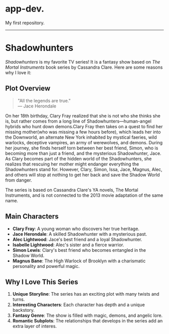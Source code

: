 # app-dev.
My first repository.

---

# Shadowhunters

*Shadowhunters* is my favorite TV series! It is a fantasy show based on *The Mortal Instruments* book series by Cassandra Clare. Here are some reasons why I love it:

## **Plot Overview**

> "All the legends are true."  
> — Jace Herondale

On her 18th birthday, Clary Fray realized that she is not who she thinks she is, but rather comes from a long line of Shadowhunters—human-angel hybrids who hunt down demons.Clary Fray then takes on a quest to find her missing mother(who was missing a few hours before), which leads her into the Downworld, an alternate New York inhabited by mystical faeries, wild warlocks, deceptive vampires, an army of werewolves, and demons. During her journey, she finds herself torn between her best friend, Simon, who is becoming more than just a friend, and the mysterious Shadowhunter, Jace. As Clary becomes part of the hidden world of the Shadowhunters, she realizes that rescuing her mother might endanger everything the Shadowhunters stand for. However, Clary, Simon, Issa, Jace, Magnus, Alec, and others will stop at nothing to get her back and save the Shadow World from danger.

The series is based on Cassandra Clare's YA novels, The Mortal Instruments, and is not connected to the 2013 movie adaptation of the same name.

## **Main Characters**

- **Clary Fray**: A young woman who discovers her true heritage.
- **Jace Herondale**: A skilled Shadowhunter with a mysterious past.
- **Alec Lightwood**: Jace's best friend and a loyal Shadowhunter.
- **Isabelle Lightwood**: Alec's sister and a fierce warrior.
- **Simon Lewis**: Clary's best friend who becomes entangled in the Shadow World.
- **Magnus Bane**: The High Warlock of Brooklyn with a charismatic personality and powerful magic.

## **Why I Love This Series**

1. **Unique Storyline**: The series has an exciting plot with many twists and turns.
2. **Interesting Characters**: Each character has depth and a unique backstory.
3. **Fantasy Genre**: The show is filled with magic, demons, and angelic lore.
4. **Romantic Subplots**: The relationships that develops in the series add an extra layer of interes.
